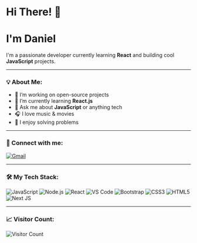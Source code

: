 # Hi There! 👋
# I'm Daniel 
I'm a passionate developer currently learning **React** and building cool **JavaScript** projects.

---

### 💡 About Me:
- 🔭 I’m working on open-source projects
- 🌱 I’m currently learning **React.js**
- 💬 Ask me about **JavaScript** or anything tech
- 🎧 I love music & movies
- 🧠 I enjoy solving  problems

---

### 🚀 Connect with me:
[![Gmail](https://img.shields.io/badge/Gmail-D14836?style=for-the-badge&logo=gmail&logoColor=white)](mailto:daniemodu@gmail.com)


---

### 🛠️ My Tech Stack:
![JavaScript](https://img.shields.io/badge/JavaScript-yellow?style=flat&logo=javascript&logoColor=black)
![Node.js](https://img.shields.io/badge/Node.js-339933?style=flat&logo=nodedotjs&logoColor=white)
![React](https://img.shields.io/badge/React-20232A?style=for-the-badge&logo=react&logoColor=61DAFB)
![VS Code](https://img.shields.io/badge/VSCode-007ACC?style=flat&logo=visual-studio-code&logoColor=white)
![Bootstrap](https://img.shields.io/badge/Bootstrap-7952B3?style=flat&logo=bootstrap&logoColor=white)
![CSS3](https://img.shields.io/badge/CSS3-1572B6?style=flat&logo=css3&logoColor=white)
![HTML5](https://img.shields.io/badge/HTML5-E34F26?style=flat&logo=html5&logoColor=white)
![Next JS](https://img.shields.io/badge/Next.js-000000?style=flat&logo=nextdotjs&logoColor=white)

---

### 📈 Visitor Count:
![Visitor Count](https://komarev.com/ghpvc/?username=danniemodu&color=blue)

